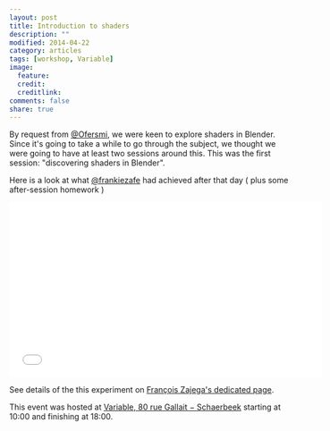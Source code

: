 ```yaml
---
layout: post
title: Introduction to shaders
description: ""
modified: 2014-04-22
category: articles
tags: [workshop, Variable]
image:
  feature: 
  credit: 
  creditlink: 
comments: false
share: true
---
```


By request from [@Ofersmi](https://github.com/ofersmi), we were keen to explore shaders in Blender. Since it's going to take a while to go through the subject, we thought we were going to have at least two sessions around this. This was the first session: "discovering shaders in Blender".


Here is a look at what [@frankiezafe](https://github.com/frankiezafe) had achieved after that day ( plus some after-session homework )  
<iframe src="//player.vimeo.com/video/85974922?title=0&amp;byline=0&amp;portrait=0&amp;color=ffffff" width="560" height="313" frameborder="0" webkitallowfullscreen mozallowfullscreen allowfullscreen></iframe>

See details of the this experiment on [François Zajega's dedicated page](http://frankiezafe.org/index.php?id=243).


This event was  hosted at [Variable, 80 rue Gallait − Schaerbeek](https://www.openstreetmap.org/way/60317745#map=19/50.86677/4.36900) starting at 10:00 and finishing at 18:00.

